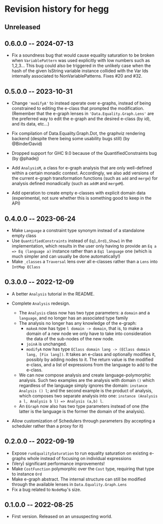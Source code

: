 # Revision history for hegg

## Unreleased

## 0.6.0.0 -- 2024-07-13

* Fix a soundness bug that would cause equality saturation to be broken when
  `VariablePattern` was used explicitly with low numbers such as 1,2,3...
  This bug could also be triggered in the unlikely case when the hash of the
  given IsString variable instance collided with the Var Ids internally
  associated to NonVariablePatterns. Fixes #20 and #32.

## 0.5.0.0 -- 2023-10-31

* Change `'modifyA'` to instead operate over e-graphs, instead of being
    constrained to editing the e-class that prompted the modification.
    (Remember that the e-graph lenses in `'Data.Equality.Graph.Lens'` are the
    preferred way to edit the e-graph and the desired e-class (by id), and its
    data, etc...)

* Fix compilation of Data.Equality.Graph.Dot, the graphviz rendering backend
    (despite there being some usability bugs still) (by @BinderDavid)

* Dropped support for GHC 9.0 because of the QuantifiedConstraints bug (by @phadej)

* Add `AnalysisM`, a class for e-graph analysis that are only well-defined
    within a certain monadic context. Accordingly, we also add versions of the
    current e-graph transformation functions (such as `add` and `merge`) for
    analysis defined monadically (such as `addM` and `mergeM`).

* Add operation to create empty e-classes with explicit domain data
    (experimental, not sure whether this is something good to keep in the API)

## 0.4.0.0 -- 2023-06-24

* Make `Language` a constraint type synonym instead of a standalone empty class
* Use `QuantifiedConstraints` instead of `Eq1,Ord1,Show1` in the implementation,
    which results in the user only having to provide an `Eq a => Eq (language
    a)` instance rather than a `Eq1 language` one (which is much simpler and can
    usually be done automatically!)
* Make `_classes` a `Traversal` lens over all e-classes rather than a `Lens` into `IntMap EClass`

## 0.3.0.0 -- 2022-12-09

* A better `Analysis` tutorial in the README.

* Complete `Analysis` redesign.
    * The `Analysis` class now has two type parameters: a `domain` and a
        `language`, and no longer has an associated type family
    * The analysis no longer has any knowledge of the e-graph:
        * `makeA` now has type `l domain -> domain`, that is, to make a domain
            of a new node we only have to take into consideration the data of
            the sub-nodes of the new node.
        * `joinA` is unchanged.
        * `modifyA` now has type `EClass domain lang -> (EClass domain lang,
            [Fix lang])`. It takes an e-class and optionally modifies it,
            possibly by adding nodes to it. The return value is the modified
            e-class, and a list of expressions from the language to add to the
            e-class.
    * We can now compose analysis and create language-polymorphic analysis. Such
        two examples are the analysis with domain `()` which regardless of the
        language simply ignores the domain: `instance Analysis () l`; and the
        second example is the product of analysis, which composes two separate
        analysis into one: `instance (Analysis a l, Analysis b l) => Analysis
        (a,b) l`.
    * An `EGraph` now also has two type parameters instead of one (the latter is
      the language is the former the domain of the analysis).

* Allow customization of Schedulers through parameters (by accepting a scheduler
    rather than a proxy for it)

## 0.2.0.0 -- 2022-09-19

* Expose `runEqualitySaturation` to run equality saturation on existing e-graphs
    whole instead of focusing on individual expressions
* (Very) significant performance improvements!
* Make `CostFunction` polymorphic over the `Cost` type, requiring that type
    to instance `Ord`
* Make e-graph abstract. The internal structure can still be modified through
    the available lenses in `Data.Equality.Graph.Lens`
* Fix a bug related to `NodeMap`'s size.

## 0.1.0.0 -- 2022-08-25

* First version. Released on an unsuspecting world.
